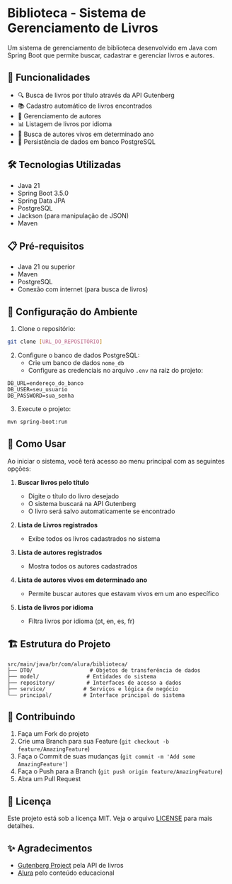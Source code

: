 # Biblioteca - Sistema de Gerenciamento de Livros

Um sistema de gerenciamento de biblioteca desenvolvido em Java com Spring Boot que permite buscar, cadastrar e gerenciar livros e autores.

## 🚀 Funcionalidades

- 🔍 Busca de livros por título através da API Gutenberg
- 📚 Cadastro automático de livros encontrados
- 👥 Gerenciamento de autores
- 📊 Listagem de livros por idioma
- 🎯 Busca de autores vivos em determinado ano
- 💾 Persistência de dados em banco PostgreSQL

## 🛠️ Tecnologias Utilizadas

- Java 21
- Spring Boot 3.5.0
- Spring Data JPA
- PostgreSQL
- Jackson (para manipulação de JSON)
- Maven

## 📋 Pré-requisitos

- Java 21 ou superior
- Maven
- PostgreSQL
- Conexão com internet (para busca de livros)

## 🔧 Configuração do Ambiente

1. Clone o repositório:
```bash
git clone [URL_DO_REPOSITÓRIO]
```

2. Configure o banco de dados PostgreSQL:
   - Crie um banco de dados `nome_db`
   - Configure as credenciais no arquivo `.env` na raiz do projeto:
```properties
DB_URL=endereço_do_banco
DB_USER=seu_usuario
DB_PASSWORD=sua_senha
```

3. Execute o projeto:
```bash
mvn spring-boot:run
```

## 📖 Como Usar

Ao iniciar o sistema, você terá acesso ao menu principal com as seguintes opções:

1. **Buscar livros pelo título**
   - Digite o título do livro desejado
   - O sistema buscará na API Gutenberg
   - O livro será salvo automaticamente se encontrado

2. **Lista de Livros registrados**
   - Exibe todos os livros cadastrados no sistema

3. **Lista de autores registrados**
   - Mostra todos os autores cadastrados

4. **Lista de autores vivos em determinado ano**
   - Permite buscar autores que estavam vivos em um ano específico

5. **Lista de livros por idioma**
   - Filtra livros por idioma (pt, en, es, fr)

## 🏗️ Estrutura do Projeto

```
src/main/java/br/com/alura/biblioteca/
├── DTO/                  # Objetos de transferência de dados
├── model/               # Entidades do sistema
├── repository/          # Interfaces de acesso a dados
├── service/            # Serviços e lógica de negócio
└── principal/          # Interface principal do sistema
```

## 🤝 Contribuindo

1. Faça um Fork do projeto
2. Crie uma Branch para sua Feature (`git checkout -b feature/AmazingFeature`)
3. Faça o Commit de suas mudanças (`git commit -m 'Add some AmazingFeature'`)
4. Faça o Push para a Branch (`git push origin feature/AmazingFeature`)
5. Abra um Pull Request

## 📝 Licença

Este projeto está sob a licença MIT. Veja o arquivo [LICENSE](LICENSE) para mais detalhes.

## ✨ Agradecimentos

- [Gutenberg Project](https://www.gutenberg.org/) pela API de livros
- [Alura](https://www.alura.com.br/) pelo conteúdo educacional
